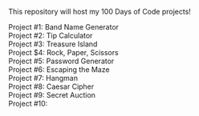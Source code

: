 This repository will host my 100 Days of Code projects!

Project #1: Band Name Generator  
Project #2: Tip Calculator  
Project #3: Treasure Island  
Project $4: Rock, Paper, Scissors  
Project #5: Password Generator  
Project #6: Escaping the Maze  
Project #7: Hangman  
Project #8: Caesar Cipher   
Project #9: Secret Auction   
Project #10: 
